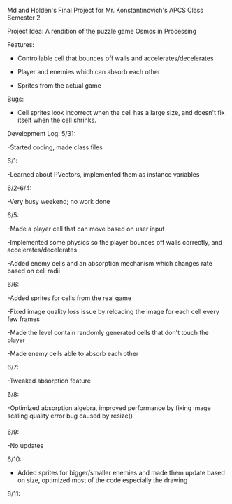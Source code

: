 Md and Holden's Final Project for Mr. Konstantinovich's APCS Class Semester 2

Project Idea: A rendition of the puzzle game Osmos in Processing

Features:

- Controllable cell that bounces off walls and accelerates/decelerates

- Player and enemies which can absorb each other

- Sprites from the actual game

Bugs:

- Cell sprites look incorrect when the cell has a large size, and doesn't fix itself when the cell shrinks.

Development Log:
5/31:

-Started coding, made class files

6/1:

-Learned about PVectors, implemented them as instance variables

6/2-6/4:

-Very busy weekend; no work done

6/5:

-Made a player cell that can move based on user input

-Implemented some physics so the player bounces off walls correctly, and accelerates/decelerates

-Added enemy cells and an absorption mechanism which changes rate based on cell radii

6/6:

-Added sprites for cells from the real game

-Fixed image quality loss issue by reloading the image for each cell every few frames

-Made the level contain randomly generated cells that don't touch the player

-Made enemy cells able to absorb each other

6/7:

-Tweaked absorption feature

6/8:

-Optimized absorption algebra, improved performance by fixing image scaling quality error bug caused by resize()

6/9:

-No updates

6/10:

- Added sprites for bigger/smaller enemies and made them update based on size, optimized most of the code especially the drawing

6/11:
